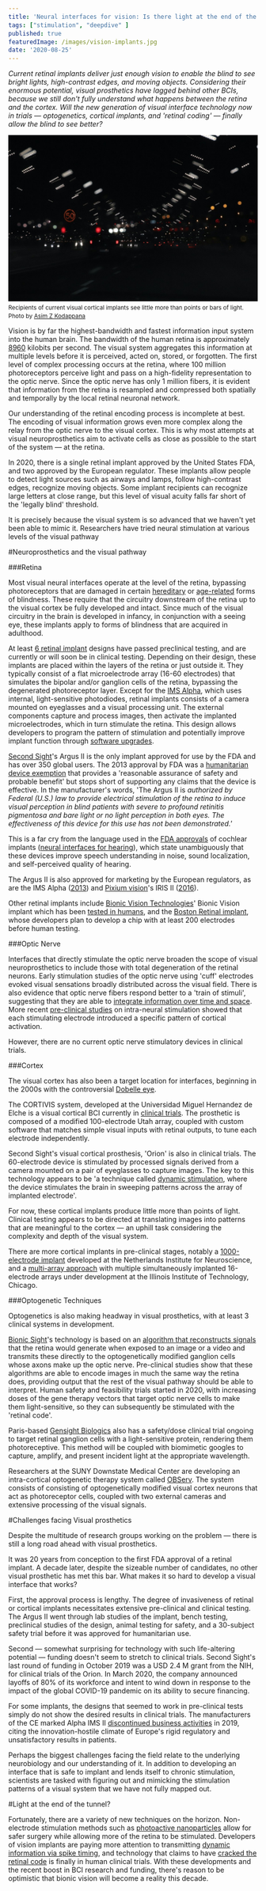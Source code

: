 ```yaml
---
title: 'Neural interfaces for vision: Is there light at the end of the tunnel?'
tags: ["stimulation", "deepdive" ]
published: true
featuredImage: /images/vision-implants.jpg
date: '2020-08-25'
---
```



*Current retinal implants deliver just enough vision to enable the blind
to see bright lights, high-contrast edges, and moving objects.
Considering their enormous potential, visual prosthetics have lagged
behind other BCIs, because we still don't fully understand what happens
between the retina and the cortex. Will the new generation of visual
interface technology now in trials — optogenetics, cortical implants,
and 'retinal coding' — finally allow the blind to see better?*

![](../src/images/vision-implants.jpg)
<small class="caption">Recipients of current visual cortical implants see little more than points or bars of light. Photo by <a href="https://unsplash.com/@asimcmr">Asim Z Kodappana</a></small>


Vision is by far the highest-bandwidth and fastest information input
system into the human brain. The bandwidth of the human retina is
approximately
[8960](https://www.newscientist.com/article/dn9633-calculating-the-speed-of-sight)
kilobits per second. The visual system aggregates this information at
multiple levels before it is perceived, acted on, stored, or forgotten.
The first level of complex processing occurs at the retina, where 100
million photoreceptors perceive light and pass on a high-fidelity
representation to the optic nerve. Since the optic nerve has only 1
million fibers, it is evident that information from the retina is
resampled and compressed both spatially and temporally by the local
retinal neuronal network.

Our understanding of the retinal encoding process is incomplete at best.
The encoding of visual information grows even more complex along the
relay from the optic nerve to the visual cortex. This is why most
attempts at visual neuroprosthetics aim to activate cells as close as
possible to the start of the system — at the retina.

In 2020, there is a single retinal implant approved by the United States
FDA, and two approved by the European regulator. These implants allow
people to detect light sources such as airways and lamps, follow
high-contrast edges, recognize moving objects. Some implant recipients
can recognize large letters at close range, but this level of visual
acuity falls far short of the 'legally blind' threshold.

It is precisely because the visual system is so advanced that we haven't
yet been able to mimic it. Researchers have tried neural stimulation at
various levels of the visual pathway

#Neuroprosthetics and the visual pathway


###Retina

Most visual neural interfaces operate at the level of the retina, bypassing photoreceptors that are damaged in certain
[hereditary](https://en.wikipedia.org/wiki/Retinitis_pigmentosa) or
[age-related](https://en.wikipedia.org/wiki/Macular_degeneration) forms
of blindness. These require that the circuitry downstream of the retina
up to the visual cortex be fully developed and intact. Since
much of the visual circuitry in the brain is developed in infancy, in
conjunction with a seeing eye, these implants apply to forms of
blindness that are acquired in adulthood.

At least [6 retinal implant](https://eyewiki.aao.org/Retina_Prosthesis)
designs have passed preclinical testing, and are currently or will soon
be in clinical testing. Depending on their design, these implants are
placed within the layers of the retina or just outside it. They
typically consist of a flat microelectrode array (16-60 electrodes) that
simulates the bipolar and/or ganglion cells of the retina, bypassing the
degenerated photoreceptor layer. Except for the [IMS
Alpha](https://www.sciencedirect.com/science/article/pii/S0042698915000784),
which uses internal, light-sensitive photodiodes, retinal implants
consists of a camera mounted on eyeglasses and a visual processing unit.
The external components capture and process images, then activate the
implanted microelectrodes, which in turn stimulate the retina. This
design allows developers to program the pattern of stimulation and
potentially improve implant function through [software
upgrades](https://www.extremetech.com/extreme/163308-a-taste-of-the-future-the-usas-first-bionic-eye-will-be-receive-a-software-update-to-enable-color-vision-increased-resolution).

[Second Sight](https://secondsight.com/)'s Argus II is the only implant
approved for use by the FDA and has over 350 global users. The 2013
approval by FDA was a [humanitarian device
exemption](https://www.accessdata.fda.gov/cdrh_docs/pdf11/H110002B.pdf)
that provides a 'reasonable assurance of safety and probable benefit'
but stops short of supporting any claims that the device is effective.
In the manufacturer's words, 'The Argus II is *authorized by Federal
(U.S.) law to provide electrical stimulation of the retina to induce
visual perception in blind patients with severe to profound retinitis
pigmentosa and bare light or no light perception in both eyes. The
effectiveness of this device for this use has not been demonstrated.'*

This is a far cry from the language used in the [FDA
approvals](https://www.fda.gov/medical-devices/recently-approved-devices/med-el-cochlear-implant-system-p000025s104)
of cochlear implants ([neural interfaces for
hearing](https://from-the-interface/neural-interface-cochlear-implant/)),
which state unambiguously that these devices improve speech
understanding in noise, sound localization, and self-perceived quality
of hearing.

The Argus II is also approved for marketing by the European regulators,
as are the IMS Alpha
([2013](https://www.prnewswire.com/news-releases/retina-implant-ags-alpha-ims-wins-ce-mark-214105601.html))
and [Pixium vision](https://www.pixium-vision.com/)'s IRIS II
([2016](https://www.businesswire.com/news/home/20160724005058/en/Pixium-Vision%C2%A0announces-CE-market-approval-IRIS®II-bionic)).

Other retinal implants include [Bionic Vision
Technologies](https://bionicvis.com/)' Bionic Vision implant which has
been [tested in
humans](https://journals.plos.org/plosone/article?id=10.1371/journal.pone.0115239),
and the [Boston Retinal
implant](https://www.bostonretinalimplant.org/our-companies/), whose
developers plan to develop a chip with at least 200 electrodes before
human testing.

###Optic Nerve

Interfaces that directly stimulate the optic nerve broaden the scope of
visual neuroprosthetics to include those with total degeneration of the
retinal neurons. Early stimulation studies of the optic nerve using
'cuff' electrodes evoked visual sensations broadly distributed across
the visual field. There is also evidence that optic nerve fibers respond
better to a 'train of stimuli', suggesting that they are able to
[integrate information over time and
space](https://www.sciencedirect.com/science/article/pii/S0042698903000130).
More recent [pre-clinical
studies](https://actu.epfl.ch/news/optic-nerve-stimulation-to-aid-the-blind/)
on intra-neural stimulation showed that each stimulating electrode
introduced a specific pattern of cortical activation.

However, there are no current optic nerve stimulatory devices in
clinical trials.

###Cortex

The visual cortex has also been a target location for interfaces,
beginning in the 2000s with the controversial [Dobelle
eye](https://www.pittsfordschools.org/site/handlers/filedownload.ashx?moduleinstanceid=680&dataid=5400&FileName=alphaman_pdf.pdf).

The CORTIVIS system, developed at the Universidad Miguel Hernandez de
Elche is a visual cortical BCI currently in [clinical
trials](https://clinicaltrials.gov/ct2/show/NCT02983370). The prosthetic
is composed of a modified 100-electrode Utah array, coupled with custom
software that matches simple visual inputs with retinal outputs, to tune
each electrode independently.

Second Sight's visual cortical prosthesis, 'Orion' is also in clinical
trials. The 60-electrode device is stimulated by processed signals
derived from a camera mounted on a pair of eyeglasses to capture images.
The key to this technology appears to be 'a technique called [dynamic
stimulation](https://www.bcm.edu/news/second-sight-study-brings-sight-to-blind),
where the device stimulates the brain in sweeping patterns across the
array of implanted electrode'.

For now, these cortical implants produce little more than points of
light. Clinical testing appears to be directed at translating images
into patterns that are meaningful to the cortex — an uphill task
considering the complexity and depth of the visual system.

There are more cortical implants in pre-clinical stages, notably a
[1000-electrode
implant](https://www.sciencedirect.com/science/article/pii/S0165027017301322?via%3Dihub)
developed at the Netherlands Institute for Neuroscience, and a
[multi-array approach](http://mypages.iit.edu/~neural/research/icvp/)
with multiple simultaneously implanted 16-electrode arrays under
development at the Illinois Institute of Technology, Chicago.

###Optogenetic Techniques

Optogenetics is also making headway in visual prosthetics, with at least
3 clinical systems in development.

[Bionic Sight](https://www.bionicsightllc.com/)'s technology is based on
an [algorithm that reconstructs
signals](https://agtc.com/wp-content/uploads/2018/07/Optogenetics-Retinal-prosthetic-strategy-to-restore-normal-vision-Nirenberg-PNAS-2012.pdf)
that the retina would generate when exposed to an image or a video and
transmits these directly to the optogenetically modified ganglion cells
whose axons make up the optic nerve. Pre-clinical studies show that
these algorithms are able to encode images in much the same way the
retina does, providing output that the rest of the visual pathway should
be able to interpret. Human safety and feasibility trials started in
2020, with increasing doses of the gene therapy vectors that target
optic nerve cells to make them light-sensitive, so they can subsequently
be stimulated with the 'retinal code'.

Paris-based [Gensight Biologics](https://www.gensight-biologics.com/)
also has a safety/dose clinical trial ongoing to target retinal ganglion
cells with a light-sensitive protein, rendering them photoreceptive.
This method will be coupled with biomimetic googles to capture, amplify,
and present incident light at the appropriate wavelength.

Researchers at the SUNY Downstate Medical Center are developing an
intra-cortical optogenetic therapy system called
[OBServ](https://directorsblog.nih.gov/tag/observe/). The system
consists of consisting of optogenetically modified visual cortex neurons
that act as photoreceptor cells, coupled with two external cameras and
extensive processing of the visual signals.

#Challenges facing Visual prosthetics

Despite the multitude of research groups working on the problem — there
is still a long road ahead with visual prosthetics.

It was 20 years from conception to the first FDA approval of a retinal
implant. A decade later, despite the sizeable number of candidates, no
other visual prosthetic has met this bar. What makes it so hard to
develop a visual interface that works?

First, the approval process is lengthy. The degree of invasiveness of
retinal or cortical implants necessitates extensive pre-clinical and
clinical testing. The Argus II went through lab studies of the implant,
bench testing, preclinical studies of the design, animal testing for
safety, and a 30-subject safety trial before it was approved for
humanitarian use.

Second — somewhat surprising for technology with such life-altering
potential — funding doesn't seem to stretch to clinical trials. Second
Sight's last round of funding in October 2019 was a USD 2.4 M grant
from the NIH, for clinical trials of the Orion. In March 2020, the
company announced layoffs of 80% of its workforce and intent to wind
down in response to the impact of the global COVID-19 pandemic on its
ability to secure financing.

For some implants, the designs that seemed to work in pre-clinical tests
simply do not show the desired results in clinical trials. The
manufacturers of the CE marked Alpha IMS II [discontinued business
activities](https://www.bioregio-stern.de/en/news/retina-implant-ag-discontinues-business-activities)
in 2019, citing the innovation-hostile climate of Europe\'s rigid
regulatory and unsatisfactory results in patients.

Perhaps the biggest challenges facing the field relate to the underlying
neurobiology and our understanding of it. In addition to developing an
interface that is safe to implant and lends itself to chronic
stimulation, scientists are tasked with figuring out and mimicking the
stimulation patterns of a visual system that we have not fully mapped
out.

#Light at the end of the tunnel?

Fortunately, there are a variety of new techniques on the horizon.
Non-electrode stimulation methods such as [photoactive
nanoparticles](https://www.nature.com/articles/s41565-020-0696-3) allow
for safer surgery while allowing more of the retina to be stimulated.
Developers of vision implants are paying more attention to transmitting
[dynamic information via spike
timing](https://www.pixium-vision.com/scientific-publications/), and
technology that claims to have [cracked the retinal
code](https://www.nbcnews.com/mach/video/cracking-the-code-to-treat-blindness-1385480259560)
is finally in human clinical trials. With these developments and the
recent boost in BCI research and funding, there's reason to be
optimistic that bionic vision will become a reality this decade.
